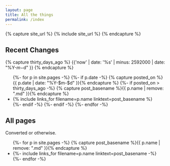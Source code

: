 ```yaml
---
layout: page
title: All the things
permalink: /index
---
```

{% capture site_url %}
  {% include site_url %}
{% endcapture %}

## Recent Changes

{% capture thirty_days_ago %}
  {{'now' | date: '%s' | minus: 2592000 | date: "%Y-$m-$d" }}
{% endcapture %}
<ul>
{%- for p in site.pages -%}
  {%- if p.date -%}
    {% capture posted_on %}{{ p.date | date: "%Y-$m-$d" }}{% endcapture %}
    {%- if posted_on > thirty_days_ago -%}
        {% capture post_basename %}{{ p.name | remove: ".md" }}{% endcapture %}
        <li>{% include links_for filename=p.name linktext=post_basename %}</li>
    {%- endif -%}
  {%- endif -%}
{%- endfor -%}
</ul>

## All pages
Converted or otherwise.

<ul>
{%- for p in site.pages -%}
  {% capture post_basename %}{{ p.name | remove: ".md" }}{% endcapture %}
  <li>{%- include links_for filename=p.name linktext=post_basename -%}</li>
{%- endfor -%}
</ul>
